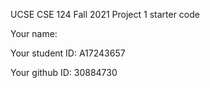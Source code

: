 UCSE CSE 124 Fall 2021 Project 1 starter code

Your name:

Your student ID: A17243657

Your github ID: 30884730
